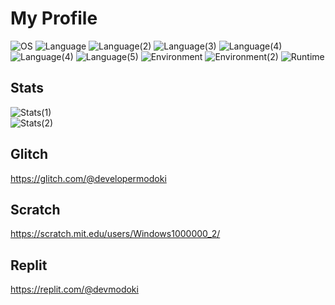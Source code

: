# My Profile

![OS](https://img.shields.io/badge/OS-Fedora%20Linux%20Workstation-blue?logo=fedora&style=flat-square)
![Language](https://img.shields.io/badge/Language-Node.js-brightgreen?logo=node.js&style=flat-square)
![Language(2)](https://img.shields.io/badge/Language(2)-JavaScript-yellow?logo=javascript&style=flat-square)
![Language(3)](https://img.shields.io/badge/Language(3)-TypeScript-blue?logo=typescript&style=flat-square)
![Language(4)](https://img.shields.io/badge/Language(4)-Python-blue?logo=python&style=flat-square)
![Language(4)](https://img.shields.io/badge/Language(4)-CSS-008aed?logo=css3&style=flat-square)
![Language(5)](https://img.shields.io/badge/Language(5)-HTML-orange?logo=html5&style=flat-square)
![Environment](https://img.shields.io/badge/Environment-Heroku-purple?logo=heroku&style=flat-square)
![Environment(2)](https://img.shields.io/badge/Environment(2)-Replit-blue?logo=replit&style=flat-square)
![Runtime](https://img.shields.io/badge/Runtime-Deno-white?logo=deno&style=flat-square)

## Stats
![Stats(1)](https://github-readme-stats.vercel.app/api/?username=developermodoki&theme=tokyonight)  
![Stats(2)](https://github-readme-stats.vercel.app/api/top-langs/?username=developermodoki&layout=compact&theme=tokyonight)

## Glitch
https://glitch.com/@developermodoki

## Scratch
https://scratch.mit.edu/users/Windows1000000_2/

## Replit
https://replit.com/@devmodoki
